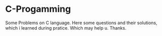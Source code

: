 # C-Progamming
Some Problems on C language.
Here some questions and their solutions, which i learned during pratice.
Which may help u.
Thanks.
